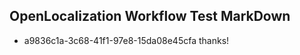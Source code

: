 ## OpenLocalization Workflow Test MarkDown
* a9836c1a-3c68-41f1-97e8-15da08e45cfa thanks!

<!--HONumber=Jul16_HO5-->



